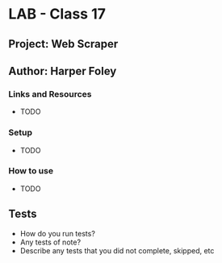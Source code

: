 # LAB - Class 17

## Project: Web Scraper

## Author: Harper Foley

### Links and Resources

* TODO

### Setup

* TODO

### How to use

* TODO

## Tests

* How do you run tests?
* Any tests of note?
* Describe any tests that you did not complete, skipped, etc
